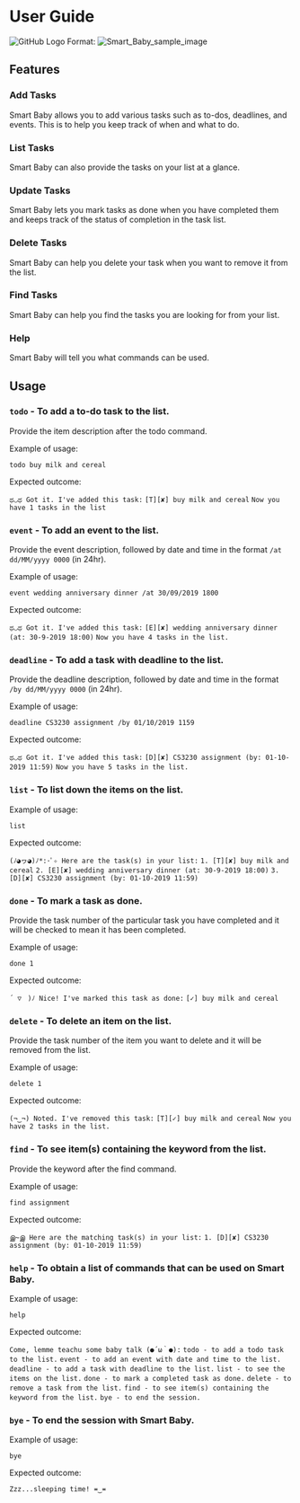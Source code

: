 # User Guide

![GitHub Logo](/Users/yenpeng/Desktop/duke/docs/docs:Ui.png)
Format: ![Smart_Baby_sample_image](https://photos.app.goo.gl/vcupf4D77xiio1Px9)

## Features 

### Add Tasks
Smart Baby allows you to add various tasks such as to-dos, deadlines, and events.
This is to help you keep track of when and what to do.

### List Tasks
Smart Baby can also provide the tasks on your list at a glance.

### Update Tasks
Smart Baby lets you mark tasks as done when you have completed them and keeps track of the status of completion in the task list.

### Delete Tasks
Smart Baby can help you delete your task when you want to remove it from the list.

### Find Tasks
Smart Baby can help you find the tasks you are looking for from your list.

### Help
Smart Baby will tell you what commands can be used.

## Usage

### `todo` - To add a to-do task to the list.

Provide the item description after the todo command.

Example of usage: 

`todo buy milk and cereal`

Expected outcome:

`ಥ◡ಥ Got it. I've added this task:`
`[T][✘] buy milk and cereal`
`Now you have 1 tasks in the list`

### `event` - To add an event to the list.

Provide the event description, followed by date and time in the format `/at dd/MM/yyyy 0000` (in 24hr).

Example of usage: 

`event wedding anniversary dinner /at 30/09/2019 1800`

Expected outcome:

`ಥ◡ಥ Got it. I've added this task:`
`[E][✘] wedding anniversary dinner (at: 30-9-2019 18:00)`
`Now you have 4 tasks in the list.`

### `deadline` - To add a task with deadline to the list.

Provide the deadline description, followed by date and time in the format `/by dd/MM/yyyy 0000` (in 24hr).

Example of usage: 

`deadline CS3230 assignment /by 01/10/2019 1159`

Expected outcome:

`ಥ◡ಥ Got it. I've added this task:`
`[D][✘] CS3230 assignment (by: 01-10-2019 11:59)`
`Now you have 5 tasks in the list.`

### `list` - To list down the items on the list.

Example of usage: 

`list`

Expected outcome:

`(ﾉ◕ヮ◕)ﾉ*:･ﾟ✧ Here are the task(s) in your list:`
`1. [T][✘] buy milk and cereal`
`2. [E][✘] wedding anniversary dinner (at: 30-9-2019 18:00)`
`3. [D][✘] CS3230 assignment (by: 01-10-2019 11:59)`

### `done` - To mark a task as done.

Provide the task number of the particular task you have completed and it will be checked to mean it has been completed.

Example of usage: 

`done 1`

Expected outcome:

`´ ▽ ` `)ﾉ Nice! I've marked this task as done:`
`[✓] buy milk and cereal`

### `delete` - To delete an item on the list.

Provide the task number of the item you want to delete and it will be removed from the list.

Example of usage: 

`delete 1`

Expected outcome:

`(¬‿¬) Noted. I've removed this task:`
`[T][✓] buy milk and cereal`
`Now you have 2 tasks in the list.`

### `find` - To see item(s) containing the keyword from the list.

Provide the keyword after the find command.

Example of usage: 

`find assignment`

Expected outcome:

`இ~இ Here are the matching task(s) in your list:`
`1. [D][✘] CS3230 assignment (by: 01-10-2019 11:59)`

### `help` - To obtain a list of commands that can be used on Smart Baby.

Example of usage: 

`help`

Expected outcome:

`Come, lemme teachu some baby talk (●´ω｀●):`
`todo - to add a todo task to the list.`
`event - to add an event with date and time to the list.`
`deadline - to add a task with deadline to the list.`
`list - to see the items on the list.`
`done - to mark a completed task as done.`
`delete - to remove a task from the list.`
`find - to see item(s) containing the keyword from the list.`
`bye - to end the session.`

### `bye` - To end the session with Smart Baby.

Example of usage: 

`bye`

Expected outcome:

`Zzz...sleeping time! ≖‿≖`
